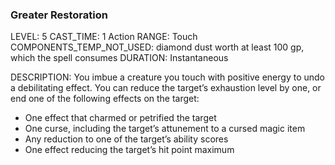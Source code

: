 ### Greater Restoration
LEVEL: 5
CAST_TIME: 1 Action
RANGE: Touch
COMPONENTS_TEMP_NOT_USED: diamond dust worth at least 100 gp, which the spell consumes
DURATION: Instantaneous

DESCRIPTION:
You imbue a creature you touch with positive energy to undo a debilitating effect. You can reduce the target’s exhaustion level by one, or end one of the following effects on the target:
* One effect that charmed or petrified the target
* One curse, including the target’s attunement to a cursed magic item
* Any reduction to one of the target’s ability scores
* One effect reducing the target’s hit point maximum
